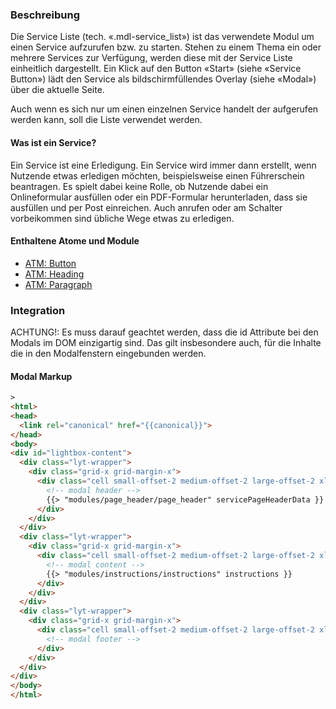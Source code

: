 ### Beschreibung
Die Service Liste (tech. «.mdl-service_list») ist das verwendete Modul um einen Service aufzurufen bzw. zu starten. Stehen zu einem Thema ein oder mehrere Services zur Verfügung, werden diese mit der Service Liste einheitlich dargestellt. Ein Klick auf den Button «Start» (siehe «Service Button») lädt den Service als bildschirmfüllendes Overlay (siehe «Modal») über die aktuelle Seite.
 
Auch wenn es sich nur um einen einzelnen Service handelt der aufgerufen werden kann, soll die Liste verwendet werden.
 
#### Was ist ein Service?
Ein Service ist eine Erledigung. Ein Service wird immer dann erstellt, wenn Nutzende etwas erledigen möchten, beispielsweise einen Führerschein beantragen. Es spielt dabei keine Rolle, ob Nutzende dabei ein Onlineformular ausfüllen oder ein PDF-Formular herunterladen, dass sie ausfüllen und per Post einreichen. Auch anrufen oder am Schalter vorbeikommen sind übliche Wege etwas zu erledigen.
 
#### Enthaltene Atome und Module
* <a href="../../atoms/button/button.html">ATM: Button</a>
* <a href="../../atoms/headings/headings.html">ATM: Heading</a>
* <a href="../../atoms/paragraph/paragraph.html">ATM: Paragraph</a>
 
### Integration
ACHTUNG!: Es muss darauf geachtet werden, dass die id Attribute bei den Modals im DOM einzigartig sind. Das gilt insbesondere auch, für die Inhalte die in den Modalfenstern eingebunden werden.

#### Modal Markup
```html
>
<html>
<head>
  <link rel="canonical" href="{{canonical}}">
</head>
<body>
<div id="lightbox-content">
  <div class="lyt-wrapper">
    <div class="grid-x grid-margin-x">
      <div class="cell small-offset-2 medium-offset-2 large-offset-2 xlarge-offset-2 small-10 medium-9 large-8">
        <!-- modal header -->
        {{> "modules/page_header/page_header" servicePageHeaderData }}
      </div>
    </div>
  </div>
  <div class="lyt-wrapper">
    <div class="grid-x grid-margin-x">
      <div class="cell small-offset-2 medium-offset-2 large-offset-2 xlarge-offset-2 small-10 medium-9 large-8">
        <!-- modal content -->
        {{> "modules/instructions/instructions" instructions }}
      </div>
    </div>
  </div>
  <div class="lyt-wrapper">
    <div class="grid-x grid-margin-x">
      <div class="cell small-offset-2 medium-offset-2 large-offset-2 xlarge-offset-2 small-10 medium-9 large-8">
        <!-- modal footer -->
      </div>
    </div>
  </div>
</div>
</body>
</html>
